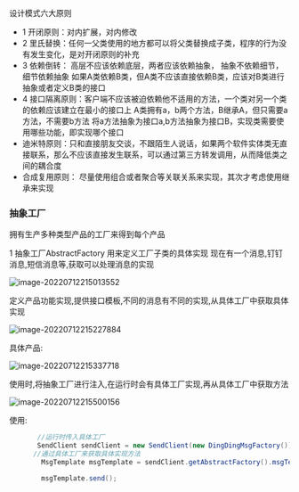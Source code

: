 设计模式六大原则
- 1 开闭原则：对内扩展，对内修改
- 2 里氏替换：任何一父类使用的地方都可以将父类替换成子类，程序的行为没有发生变化，是对开闭原则的补充
- 3 依赖倒转： 高层不应该依赖底层，两者应该依赖抽象， 抽象不依赖细节，细节依赖抽象
如果A类依赖B类，但A类不应该直接依赖B类，应该对B类进行抽象或者定义B类的接口
- 4 接口隔离原则：客户端不应该被迫依赖他不适用的方法，一个类对另一个类的依赖应该建立在最小的接口上
A类拥有a，b两个方法，B继承A，但只需要a方法，不需要b方法
将a方法抽象为接口a,b方法抽象为接口B，实现类需要使用哪些功能，即实现哪个接口
- 迪米特原则：只和直接朋友交谈，不跟陌生人说话，如果两个软件实体类无直接联系，那么不应该直接发生联系，可以通过第三方转发调用，从而降低类之间的耦合度
- 合成复用原则： 尽量使用组合或者聚合等关联关系来实现，其次才考虑使用继承来实现

### 抽象工厂
拥有生产多种类型产品的工厂来得到每个产品

1 抽象工厂AbstractFactory 用来定义工厂子类的具体实现 现在有一个消息,钉钉消息,短信消息等,获取可以处理消息的实现

![image-20220712215013552](D:\down_package\maven_work\myspringIoc\img\image-20220712215013552.png)

定义产品功能实现,提供接口模板,不同的消息有不同的实现,从具体工厂中获取具体实现

![image-20220712215227884](D:\down_package\maven_work\myspringIoc\img\image-20220712215227884.png)

具体产品:

![image-20220712215337718](D:\down_package\maven_work\myspringIoc\img\image-20220712215337718.png)

使用时,将抽象工厂进行注入,在运行时会有具体工厂实现,再从具体工厂中获取方法

![image-20220712215500156](D:\down_package\maven_work\myspringIoc\img\image-20220712215500156.png)

使用:

```java
       //运行时传入具体工厂 
	   SendClient sendClient = new SendClient(new DingDingMsgFactory());
	  //通过具体工厂来获取具体实现方法	
        MsgTemplate msgTemplate = sendClient.getAbstractFactory().msgTemplate();

        msgTemplate.send();
```

